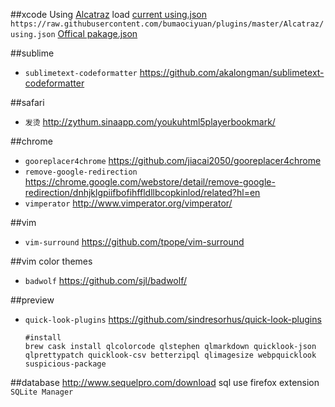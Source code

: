 

##xcode 
Using [Alcatraz](https://github.com/supermarin/Alcatraz) load [current using.json](https://github.com/bumaociyuan/plugins/blob/master/Alcatraz/using.json) `https://raw.githubusercontent.com/bumaociyuan/plugins/master/Alcatraz/using.json`
[Offical pakage.json](https://github.com/supermarin/alcatraz-packages/blob/master/packages.json)


##sublime
* `sublimetext-codeformatter` https://github.com/akalongman/sublimetext-codeformatter

##safari
* `发烫` http://zythum.sinaapp.com/youkuhtml5playerbookmark/

##chrome
* `gooreplacer4chrome` https://github.com/jiacai2050/gooreplacer4chrome
* `remove-google-redirection` https://chrome.google.com/webstore/detail/remove-google-redirection/dnhjklgpiifbofihffldllbcopkinlod/related?hl=en
* `vimperator` http://www.vimperator.org/vimperator/  

##vim
* `vim-surround` https://github.com/tpope/vim-surround

##vim color themes
* `badwolf` https://github.com/sjl/badwolf/


##preview
* `quick-look-plugins` https://github.com/sindresorhus/quick-look-plugins

	```
	#install 
	brew cask install qlcolorcode qlstephen qlmarkdown quicklook-json qlprettypatch quicklook-csv betterzipql qlimagesize webpquicklook suspicious-package
	```

##database
http://www.sequelpro.com/download
sql use firefox extension `SQLite Manager`